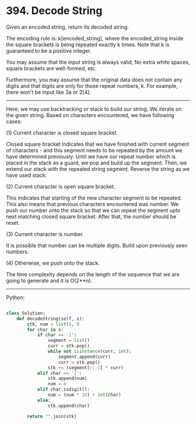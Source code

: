 # 394. Decode String

Given an encoded string, return its decoded string.

The encoding rule is: k[encoded\_string], where the encoded\_string inside the
square brackets is being repeated exactly k times. Note that k is guaranteed to
be a positive integer.

You may assume that the input string is always valid; No extra white spaces,
square brackets are well-formed, etc.

Furthermore, you may assume that the original data does not contain any digits
and that digits are only for those repeat numbers, k. For example, there won't
be input like 3a or 2[4].

---

Here, we may use backtracking or stack to build our string. We iterate on the
given string. Based on characters encountered, we have following cases:

(1) Current character is closed square bracket.

Closed square bracket indicates that we have finished with current segment of
characters - and this segment needs to be repeated by the amount we have
determined previously. Until we have our repeat number which is placed in the
stack as a guard, we pop and build up the segment. Then, we extend our stack
with the repeated string segment. Reverse the string as we have used stack.

(2) Current character is open square bracket.

This indicates that starting of the new character segment to be repeated. This
also means that previous characters encountered was number. We push our number
onto the stack so that we can repeat the segment upto next matching closed
square bracket. After that, the number should be reset.

(3) Current character is number.

It is possible that number can be multiple digits. Build upon previously seen
numbers.

(4) Otherwise, we push onto the stack.

The time complexity depends on the length of the sequence that we are going to
generate and it is O(2**n).

---

Python:

```python

class Solution:
    def decodeString(self, s):
        stk, num = list(), 0
        for char in s:
            if char == ']':
                segment = list()
                curr = stk.pop()
                while not isinstance(curr, int):
                    segment.append(curr)
                    curr = stk.pop()
                stk += (segment[::-1] * curr)
            elif char == '[':
                stk.append(num)
                num = 0
            elif char.isdigit():
                num = (num * 10) + int(char)
            else:
                stk.append(char)

        return "".join(stk)
```
